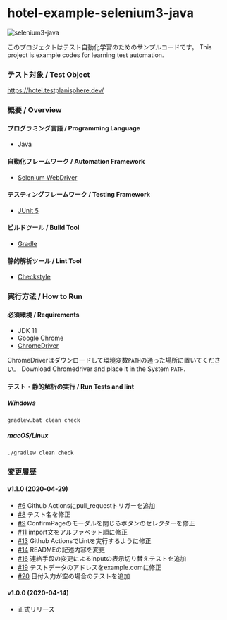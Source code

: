 # hotel-example-selenium3-java

![selenium3-java](https://github.com/testplanisphere/hotel-example-selenium3-java/workflows/selenium3-java/badge.svg)

このプロジェクトはテスト自動化学習のためのサンプルコードです。
This project is example codes for learning test automation.

### テスト対象 / Test Object

https://hotel.testplanisphere.dev/

### 概要 / Overview

#### プログラミング言語 / Programming Language

* Java

#### 自動化フレームワーク / Automation Framework

* [Selenium WebDriver](https://www.selenium.dev/)

#### テスティングフレームワーク / Testing Framework

* [JUnit 5](https://junit.org/junit5/)

#### ビルドツール / Build Tool

* [Gradle](https://gradle.org/)

#### 静的解析ツール / Lint Tool

* [Checkstyle](https://checkstyle.sourceforge.io/)

### 実行方法 / How to Run

#### 必須環境 / Requirements

* JDK 11
* Google Chrome
* [ChromeDriver](https://chromedriver.chromium.org/downloads)

ChromeDriverはダウンロードして環境変数`PATH`の通った場所に置いてください。
Download Chromedriver and place it in the System `PATH`.

#### テスト・静的解析の実行 / Run Tests and lint

##### Windows

```
gradlew.bat clean check
```

##### macOS/Linux

```
./gradlew clean check
```

### 変更履歴

#### v1.1.0 (2020-04-29)

* [#6](https://github.com/testplanisphere/hotel-example-selenium3-java/pull/6) Github Actionsにpull_requestトリガーを追加
* [#8](https://github.com/testplanisphere/hotel-example-selenium3-java/pull/8) テスト名を修正
* [#9](https://github.com/testplanisphere/hotel-example-selenium3-java/pull/9) ConfirmPageのモーダルを閉じるボタンのセレクターを修正
* [#11](https://github.com/testplanisphere/hotel-example-selenium3-java/pull/11) import文をアルファベット順に修正
* [#13](https://github.com/testplanisphere/hotel-example-selenium3-java/pull/13) Github ActionsでLintを実行するように修正
* [#14](https://github.com/testplanisphere/hotel-example-selenium3-java/pull/14) READMEの記述内容を変更
* [#16](https://github.com/testplanisphere/hotel-example-selenium3-java/pull/16) 連絡手段の変更によるinputの表示切り替えテストを追加
* [#19](https://github.com/testplanisphere/hotel-example-selenium3-java/pull/19) テストデータのアドレスをexample.comに修正
* [#20](https://github.com/testplanisphere/hotel-example-selenium3-java/pull/20) 日付入力が空の場合のテストを追加

#### v1.0.0 (2020-04-14)

* 正式リリース